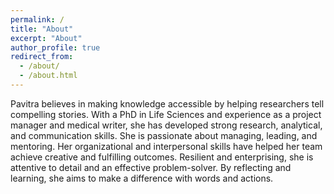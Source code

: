 ```yaml
---
permalink: /
title: "About"
excerpt: "About"
author_profile: true
redirect_from: 
  - /about/
  - /about.html
---
```


Pavitra believes in making knowledge accessible by helping researchers tell compelling stories. With a PhD in Life Sciences and experience as a project manager and medical writer, she has developed strong research, analytical, and communication skills. She is passionate about managing, leading, and mentoring. Her organizational and interpersonal skills have helped her team achieve creative and fulfilling outcomes. Resilient and enterprising, she is attentive to detail and an effective problem-solver. By reflecting and learning, she aims to make a difference with words and actions.
